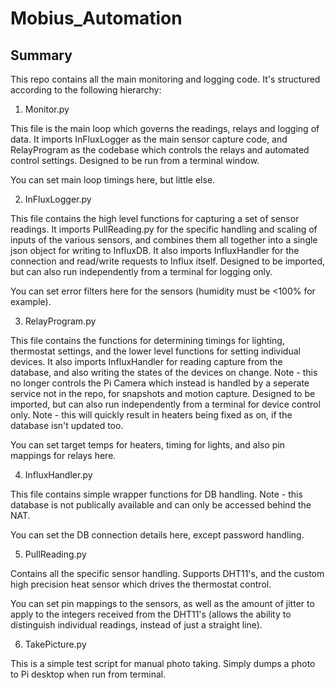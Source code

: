 # Mobius_Automation

## Summary

This repo contains all the main monitoring and logging code. It's structured according to the following hierarchy:

1. Monitor.py

This file is the main loop which governs the readings, relays and logging of data. It imports InFluxLogger as the main sensor capture code, and RelayProgram as the codebase which controls the relays and automated control settings. Designed to be run from a terminal window.

You can set main loop timings here, but little else.

2. InFluxLogger.py

This file contains the high level functions for capturing a set of sensor readings. It imports PullReading.py for the specific handling and scaling of inputs of the various sensors, and combines them all together into a single json object for writing to InfluxDB. It also imports InfluxHandler for the connection and read/write requests to Influx itself. Designed to be imported, but can also run independently from a terminal for logging only.

You can set error filters here for the sensors (humidity must be <100% for example).

3. RelayProgram.py

This file contains the functions for determining timings for lighting, thermostat settings, and the lower level functions for setting individual devices. It also imports InfluxHandler for reading capture from the database, and also writing the states of the devices on change. Note - this no longer controls the Pi Camera which instead is handled by a seperate service not in the repo, for snapshots and motion capture. Designed to be imported, but can also run independently from a terminal for device control only. Note - this will quickly result in heaters being fixed as on, if the database isn't updated too.

You can set target temps for heaters, timing for lights, and also pin mappings for relays here.

4. InfluxHandler.py

This file contains simple wrapper functions for DB handling. Note - this database is not publically available and can only be accessed behind the NAT.

You can set the DB connection details here, except password handling.

5. PullReading.py

Contains all the specific sensor handling. Supports DHT11's, and the custom high precision heat sensor which drives the thermostat control.

You can set pin mappings to the sensors, as well as the amount of jitter to apply to the integers received from the DHT11's (allows the ability to distinguish individual readings, instead of just a straight line).

6. TakePicture.py

This is a simple test script for manual photo taking. Simply dumps a photo to Pi desktop when run from terminal.

